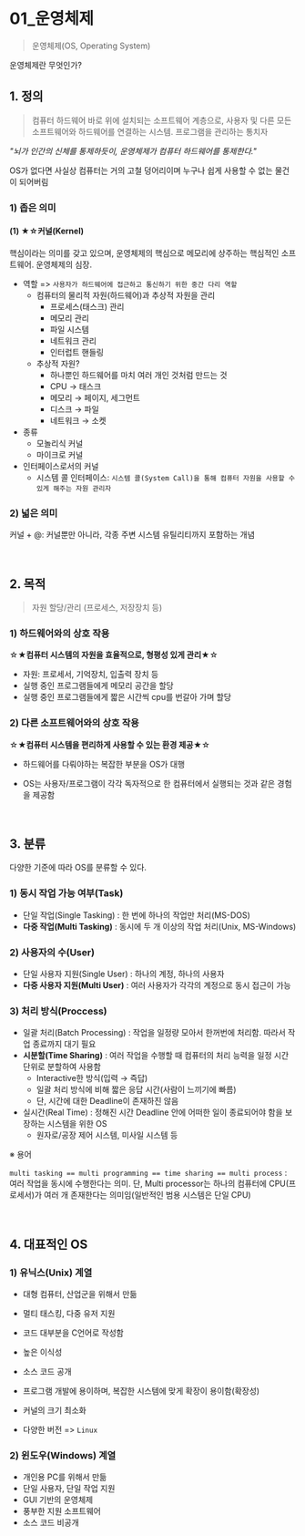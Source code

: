 # 01_운영체제

> 운영체제(OS, Operating System)

운영체제란 무엇인가?

## 1. 정의

>  컴퓨터 하드웨어 바로 위에 설치되는 소프트웨어 계층으로, 사용자 및 다른 모든 소프트웨어와 하드웨어를 연결하는 시스템. 프로그램을 관리하는 통치자

*"뇌가 인간의 신체를 통제하듯이, 운영체제가 컴퓨터 하드웨어를 통제한다."*

OS가 없다면 사실상 컴퓨터는 거의 고철 덩어리이며 누구나 쉽게 사용할 수 없는 물건이 되어버림

### 1) 좁은 의미

#### (1) ★☆커널(Kernel)

핵심이라는 의미를 갖고 있으며, 운영체제의 핵심으로 메모리에 상주하는 핵심적인 소프트웨어. 운영체제의 심장. 

- 역할 => `사용자가 하드웨어에 접근하고 통신하기 위한 중간 다리 역할`
  - 컴퓨터의 물리적 자원(하드웨어)과 추상적 자원을 관리
    - 프로세스(태스크) 관리
    - 메모리 관리
    - 파일 시스템
    - 네트워크 관리
    - 인터럽트 핸들링
  - 추상적 자원?
    - 하나뿐인 하드웨어를 마치 여러 개인 것처럼 만드는 것
    - CPU → 태스크
    - 메모리 → 페이지, 세그먼트
    - 디스크 → 파일
    - 네트워크 → 소켓
- 종류
  - 모놀리식 커널
  - 마이크로 커널
- 인터페이스로서의 커널
  - 시스템 콜 인터페이스: `시스템 콜(System Call)을 통해 컴퓨터 자원을 사용할 수 있게 해주는 자원 관리자`

### 2) 넓은 의미

커널 + @: 커널뿐만 아니라, 각종 주변 시스템 유틸리티까지 포함하는 개념

<br>

## 2. 목적

> 자원 할당/관리 (프로세스, 저장장치 등)

### 1) 하드웨어와의 상호 작용

☆★**컴퓨터 시스템의 자원을 효율적으로, 형평성 있게 관리**★☆
- 자원: 프로세서, 기억장치, 입출력 장치 등
- 실행 중인 프로그램들에게 메모리 공간을 할당
- 실행 중인 프로그램들에게 짧은 시간씩 cpu를 번갈아 가며 할당

### 2) 다른 소프트웨어와의 상호 작용

☆★**컴퓨터 시스템을 편리하게 사용할 수 있는 환경 제공**★☆

- 하드웨어를 다뤄야하는 복잡한 부분을 OS가 대행

- OS는 사용자/프로그램이 각각 독자적으로 한 컴퓨터에서 실행되는 것과 같은 경험을 제공함

<br>

## 3. 분류

다양한 기준에 따라 OS를 분류할 수 있다.

### 1) 동시 작업 가능 여부(Task)

- 단일 작업(Single Tasking) : 한 번에 하나의 작업만 처리(MS-DOS)
- **다중 작업(Multi Tasking)** : 동시에 두 개 이상의 작업 처리(Unix, MS-Windows)

### 2) 사용자의 수(User)

- 단일 사용자 지원(Single User) : 하나의 계정, 하나의 사용자
- **다중 사용자 지원(Multi User)** : 여러 사용자가 각각의 계정으로 동시 접근이 가능

### 3) 처리 방식(Proccess)

- 일괄 처리(Batch Processing) : 작업을 일정량 모아서 한꺼번에 처리함. 따라서 작업 종료까지 대기 필요
- **시분할(Time Sharing)** : 여러 작업을 수행할 때 컴퓨터의 처리 능력을 일정 시간 단위로 분할하여 사용함
  - Interactive한 방식(입력 → 즉답)
  - 일괄 처리 방식에 비해 짧은 응답 시간(사람이 느끼기에 빠름)
  - 단, 시간에 대한 Deadline이 존재하진 않음
- 실시간(Real Time) : 정해진 시간 Deadline 안에 어떠한 일이 종료되어야 함을 보장하는 시스템을 위한 OS
  - 원자로/공장 제어 시스템, 미사일 시스템 등

※ 용어

`multi tasking == multi programming == time sharing == multi process` : 여러 작업을 동시에 수행한다는 의미. 단, Multi processor는 하나의 컴퓨터에 CPU(프로세서)가 여러 개 존재한다는 의미임(일반적인 범용 시스템은 단일 CPU)

<br>

## 4. 대표적인 OS

### 1) 유닉스(Unix) 계열

- 대형 컴퓨터, 산업군을 위해서 만듦

- 멀티 태스킹, 다중 유저 지원
- 코드 대부분을 C언어로 작성함
- 높은 이식성
- 소스 코드 공개
- 프로그램 개발에 용이하며, 복잡한 시스템에 맞게 확장이 용이함(확장성)
- 커널의 크기 최소화
- 다양한 버전 => `Linux`

### 2) 윈도우(Windows) 계열

- 개인용 PC를 위해서 만듦
- 단일 사용자, 단일 작업 지원
- GUI 기반의 운영체제
- 풍부한 지원 소프트웨어
- 소스 코드 비공개